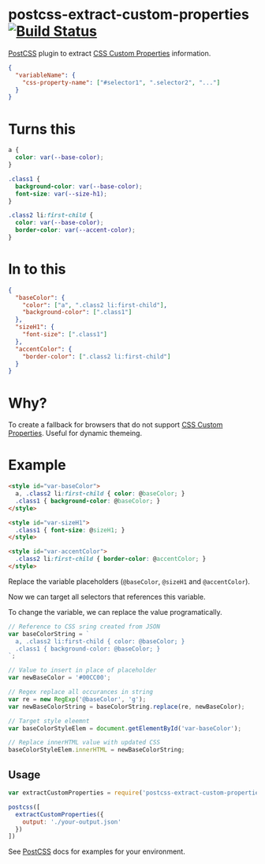 # postcss-extract-custom-properties [![Build Status](https://travis-ci.org/lochstar/postcss-extract-custom-properties.png)](https://travis-ci.org/postcss/lochstar/postcss-extract-custom-properties)

[PostCSS] plugin to extract [CSS Custom Properties] information.

```json
{
  "variableName": {
    "css-property-name": ["#selector1", ".selector2", "..."]
  }
}
```

# Turns this
```css
a {
  color: var(--base-color);
}

.class1 {
  background-color: var(--base-color);
  font-size: var(--size-h1);
}

.class2 li:first-child {
  color: var(--base-color);
  border-color: var(--accent-color);
}
```

# In to this
```json
{
  "baseColor": {
    "color": ["a", ".class2 li:first-child"],
    "background-color": [".class1"]
  },
  "sizeH1": {
    "font-size": [".class1"]
  },
  "accentColor": {
    "border-color": [".class2 li:first-child"]
  }
}
```

# Why?
To create a fallback for browsers that do not support [CSS Custom Properties]. Useful for dynamic themeing.

# Example
```html
<style id="var-baseColor">
  a, .class2 li:first-child { color: @baseColor; }
  .class1 { background-color: @baseColor; }
</style>

<style id="var-sizeH1">
  .class1 { font-size: @sizeH1; }
</style>

<style id="var-accentColor">
  .class2 li:first-child { border-color: @accentColor; }
</style>
```

Replace the variable placeholders (`@baseColor`, `@sizeH1` and `@accentColor`).

Now we can target all selectors that references this variable.

To change the variable, we can replace the value programatically.

``` js
// Reference to CSS sring created from JSON
var baseColorString = `
  a, .class2 li:first-child { color: @baseColor; }
  .class1 { background-color: @baseColor; }
`;

// Value to insert in place of placeholder
var newBaseColor = '#00CC00';

// Regex replace all occurances in string
var re = new RegExp('@baseColor', 'g'); 
var newBaseColorString = baseColorString.replace(re, newBaseColor);

// Target style eleemnt
var baseColorStyleElem = document.getElementById('var-baseColor');

// Replace innerHTML value with updated CSS
baseColorStyleElem.innerHTML = newBaseColorString;
```

## Usage
```js
var extractCustomProperties = require('postcss-extract-custom-properties');

postcss([
  extractCustomProperties({
    output: './your-output.json'
  })
])
```

See [PostCSS] docs for examples for your environment.

[PostCSS]: https://github.com/postcss/postcss
[CSS Custom Properties]: https://www.w3.org/TR/css-variables/
